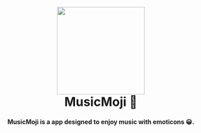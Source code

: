 
<h1 align="center">
  <br>
  <img src="" width="200"></a>
  <br>
  MusicMoji 🎵
  <br>
</h1>

<h4 align="center">MusicMoji is a app designed to enjoy music with emoticons 😀.</h4>

